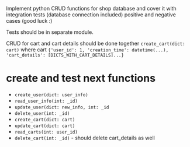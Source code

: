 Implement python CRUD functions for shop database and cover it with
integration tests (database connection included) positive and negative
cases (good luck :)

Tests should be in separate module.

CRUD for cart and cart details should be done together
  `create_cart(dict: cart)` where cart
  `{'user_id': 1, 'creation_time': datetime(...), 'cart_details': [DICTS_WITH_CART_DETAILS]...}`

# create and test next functions
* `create_user(dict: user_info)`
* `read_user_info(int: _id)`
* `update_user(dict: new_info, int: _id`
* `delete_user(int: _id)`
* `create_cart(dict: cart)`
* `update_cart(dict: cart)`
* `read_carts(int: user_id)`
* `delete_cart(int: _id)` - should delete cart_details as well
